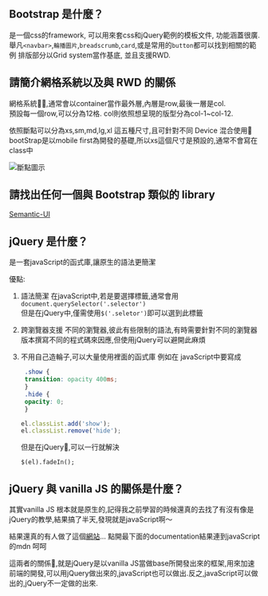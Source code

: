 ##  Bootstrap 是什麼？
   是一個css的framework, 可以用來套css和jQuery範例的模板文件, 功能涵蓋很廣. 舉凡`<navbar>`,`輪播圖片`,`breadscrumb`,`card`,或是常用的`button`都可以找到相關的範例
   排版部分以Grid system當作基底, 並且支援RWD. 

## 請簡介網格系統以及與 RWD 的關係
   
   網格系統,通常會以container當作最外層,內層是row,最後一層是col.  
   預設每一個row,可以分為12格.
   col則依照想呈現的版型分為col-1~col-12.

   依照斷點可以分為xs,sm,md,lg,xl 這五種尺寸,且可針對不同 Device 混合使用
   bootStrap是以mobile first為開發的基礎,所以xs這個尺寸是預設的,通常不會寫在class中  

   ![斷點圖示](https://i.imgur.com/8B4opha.png)
   
## 請找出任何一個與 Bootstrap 類似的 library

  [Semantic-UI](https://semantic-ui.com)

## jQuery 是什麼？
   
是一套javaScript的函式庫,讓原生的語法更簡潔

優點:
1. 語法簡潔
   在javaScript中,若是要選擇標籤,通常會用
   `document.querySelector('.selector')`  
   但是在jQuery中,僅需使用`$('.seletor')`即可以選到此標籤

2. 跨瀏覽器支援
   不同的瀏覽器,彼此有些限制的語法,有時需要針對不同的瀏覽器版本撰寫不同的程式碼來因應,但使用jQuery可以避開此麻煩

3. 不用自己造輪子,可以大量使用裡面的函式庫
   例如在
   javaScript中要寫成

   ```css
    .show {
    transition: opacity 400ms;
    }
    .hide {
    opacity: 0;
    }
   ```
   
   ```javascript
   el.classList.add('show');
   el.classList.remove('hide');
   ```

   但是在jQuery,可以一行就解決

   ```jQuery
   $(el).fadeIn();
   ```

## jQuery 與 vanilla JS 的關係是什麼？

其實vanilla JS 根本就是原生的,記得我之前學習的時候還真的去找了有沒有像是jQuery的教學,結果搞了半天,發現就是javaScript啊～

結果還真的有人做了這個[網站](http://vanilla-js.com/)...
點開最下面的documentation結果連到javaScript的mdn 呵呵

這兩者的關係,就是jQuery是以vanilla JS當做base所開發出來的框架,用來加速前端的開發,可以用jQuery做出來的,javaScript也可以做出.反之,javaScript可以做出的,jQuery不一定做的出來. 

